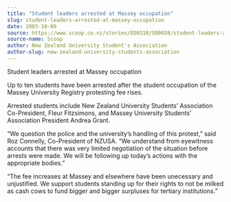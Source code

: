 ```yaml
---
title: "Student leaders arrested at Massey occupation"
slug: student-leaders-arrested-at-massey-occupation
date: 2003-10-09
source: https://www.scoop.co.nz/stories/ED0310/S00038/student-leaders-arrested-at-massey-occupation.htm
source-name: Scoop
author: New Zealand University Student's Association
author-slug: new-zealand-university-students-association
---
```


<p>Student leaders arrested at Massey occupation</p>

<p>Up to ten
students have been arrested after the student occupation of
the Massey University Registry protesting fee
rises.</p>

<p>Arrested students include New Zealand University
Students’ Association Co-President, Fleur Fitzsimons, and
Massey University Students’ Association President Andrea
Grant.</p>

<p>“We question the police and the university’s
handling of this protest,” said Roz Connelly, Co-President
of NZUSA. “We understand from eyewitness accounts that there
was very limited negotiation of the situation before arrests
were made. We will be following up today’s actions with the
appropriate bodies.”</p>

<p>“The fee increases at Massey and
elsewhere have been unecessary and unjustified. We support
students standing up for their rights to not be milked as
cash cows to fund bigger and bigger surpluses for tertiary
institutions.”  
<br><p>




<!--


